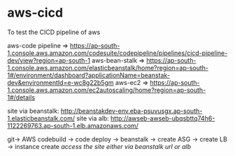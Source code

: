 # aws-cicd
To test the CICD pipeline of aws

aws-code pipeline => https://ap-south-1.console.aws.amazon.com/codesuite/codepipeline/pipelines/cicd-pipeline-dev/view?region=ap-south-1
aws-bean-stalk => https://ap-south-1.console.aws.amazon.com/elasticbeanstalk/home?region=ap-south-1#/environment/dashboard?applicationName=beanstak-dev&environmentId=e-wc8g22b5gm
aws-ec2 => https://ap-south-1.console.aws.amazon.com/ec2autoscaling/home?region=ap-south-1#/details

site via beanstalk: http://beanstakdev-env.eba-psuvusgx.ap-south-1.elasticbeanstalk.com/
site via alb: http://awseb-awseb-ubqsbttq74h6-1122269763.ap-south-1.elb.amazonaws.com/

git-> AWS codebuild -> code deploy -> beanstalk -> create ASG -> create LB -> instance create
*access the site either via beanstalk url or alb*